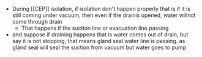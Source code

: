 - During [[CEP]] isolation, if isolation don't happen properly that is if it is still coming under vacuum, then even if the drainis opened, water willnot come through drain
	- That happens if the suction line or evacuation line passing 
- and suppose if draining happens that is water comes out of drain, but say it is not stopping, that means gland seal water line is passing. as gland seal will seal the suction from vacuum but water goes to pump